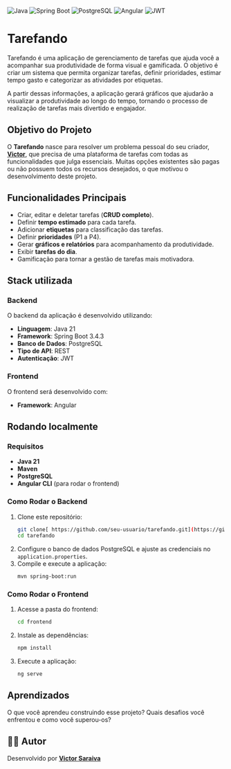 
![Java](https://img.shields.io/badge/Java-ED8B00?style=for-the-badge&logo=java&logoColor=white)
![Spring Boot](https://img.shields.io/badge/Spring%20Boot-6DB33F?style=for-the-badge&logo=spring-boot&logoColor=white)
![PostgreSQL](https://img.shields.io/badge/PostgreSQL-316192?style=for-the-badge&logo=postgresql&logoColor=white)
![Angular](https://img.shields.io/badge/Angular-DD0031?style=for-the-badge&logo=angular&logoColor=white)
![JWT](https://img.shields.io/badge/JWT-black?style=for-the-badge&logo=JSON%20web%20tokens)
# Tarefando

Tarefando é uma aplicação de gerenciamento de tarefas que ajuda você a acompanhar sua produtividade de forma visual e gamificada. O objetivo é criar um sistema que permita organizar tarefas, definir prioridades, estimar tempo gasto e categorizar as atividades por etiquetas. 

A partir dessas informações, a aplicação gerará gráficos que ajudarão a visualizar a produtividade ao longo do tempo, tornando o processo de realização de tarefas mais divertido e engajador.

## Objetivo do Projeto
O **Tarefando** nasce para resolver um problema pessoal do seu criador, **[Victor](https://github.com/Victor-Saraiva-P)**, que precisa de uma plataforma de tarefas com todas as funcionalidades que julga essenciais. Muitas opções existentes são pagas ou não possuem todos os recursos desejados, o que motivou o desenvolvimento deste projeto.
## Funcionalidades Principais
- Criar, editar e deletar tarefas (**CRUD completo**).
- Definir **tempo estimado** para cada tarefa.
- Adicionar **etiquetas** para classificação das tarefas.
- Definir **prioridades** (P1 a P4).
- Gerar **gráficos e relatórios** para acompanhamento da produtividade.
- Exibir **tarefas do dia**.
- Gamificação para tornar a gestão de tarefas mais motivadora.

## Stack utilizada
### Backend
O backend da aplicação é desenvolvido utilizando:
- **Linguagem**: Java 21
- **Framework**: Spring Boot 3.4.3
- **Banco de Dados**: PostgreSQL
- **Tipo de API**: REST
- **Autenticação**: JWT

### Frontend
O frontend será desenvolvido com:
- **Framework**: Angular

## Rodando localmente
### Requisitos
- **Java 21**
- **Maven**
- **PostgreSQL**
- **Angular CLI** (para rodar o frontend)

### Como Rodar o Backend
1. Clone este repositório:
   ```sh
   git clone[ https://github.com/seu-usuario/tarefando.git](https://github.com/Victor-Saraiva-P/Tarefando)
   cd tarefando
   ```
2. Configure o banco de dados PostgreSQL e ajuste as credenciais no `application.properties`.
3. Compile e execute a aplicação:
   ```sh
   mvn spring-boot:run
   ```

### Como Rodar o Frontend
1. Acesse a pasta do frontend:
   ```sh
   cd frontend
   ```
2. Instale as dependências:
   ```sh
   npm install
   ```
3. Execute a aplicação:
   ```sh
   ng serve
   ```

## Aprendizados

O que você aprendeu construindo esse projeto? Quais desafios você enfrentou e como você superou-os?


## 👨‍💻 Autor

Desenvolvido por **[Victor Saraiva](https://github.com/Victor-Saraiva-P)**

